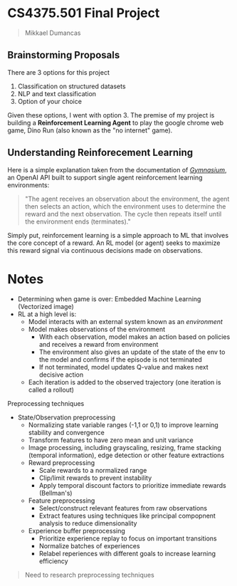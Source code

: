 # CS4375.501 Final Project
> Mikkael Dumancas

## Brainstorming Proposals

There are 3 options for this project
1. Classification on structured datasets
2. NLP and text classification
3. Option of your choice

Given these options, I went with option 3. The premise of my project is building a **Reinforcement Learning Agent** to play the google chrome web game, Dino Run (also known as the "no internet" game).

## Understanding Reinforecement Learning

Here is a simple explanation taken from the documentation of [*Gymnasium*](https://gymnasium.farama.org/introduction/basic_usage/), an OpenAI API built to support single agent reinforcement learning environments:

> "The agent receives an observation about the environment, the agent then selects an action, which the environment uses to determine the reward and the next observation. The cycle then repeats itself until the environment ends (terminates)."

Simply put, reinforcement learning is a simple approach to ML that involves the core concept of a reward. An RL model (or agent) seeks to maximize this reward signal via continuous decisions made on observations.

# Notes

- Determining when game is over: Embedded Machine Learning (Vectorized image)
- RL at a high level is:
  - Model interacts with an external system known as an *environment*
  - Model makes observations of the environment
    - With each observation, model makes an action based on policies and receives a reward from environment
    - The environment also gives an update of the state of the env to the model and confirms if the episode is not terminated
    - If not terminated, model updates Q-value and makes next decisive action
  - Each iteration is added to the observed trajectory (one iteration is called a rollout)

Preprocessing techniques

- State/Observation preprocessing
  - Normalizing state variable ranges (-1,1 or 0,1) to improve learning stability and convergence
  - Transform features to have zero mean and unit variance
  - Image processing, including grayscaling, resizing, frame stacking (temporal information), edge detection or other feature extractions
  - Reward preprocessing
    - Scale rewards to a normalized range
    - Clip/limit rewards to prevent instability
    - Apply temporal discount factors to prioritize immediate rewards (Bellman's)
  - Feature preprocessing
    - Select/construct relevant features from raw observations
    - Extract features using techniques like principal compopnent analysis to reduce dimensionality
  - Experience buffer preprocessing
    - Prioritize experience replay to focus on important transitions
    - Normalize batches of experiences
    - Relabel reperiences with different goals to increase learning efficiency
> Need to research preprocessing techniques








